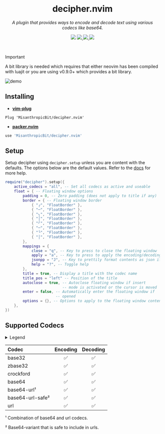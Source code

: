 <div align="center">
  <br />
  <h1>decipher.nvim</h1>
  <p><i>A plugin that provides ways to encode and decode text using various codecs like base64.</i></p>
  <p>
    <img src="https://img.shields.io/badge/version-0.1.2-blue?style=flat-square" />
    <a href="https://luarocks.org/modules/misanthropicbit/decipher.nvim">
        <img src="https://img.shields.io/luarocks/v/misanthropicbit/decipher.nvim?logo=lua&color=purple" />
    </a>
    <a href="https://img.shields.io/github/actions/workflow/status/MisanthropicBit/decipher.nvim/tests.yml?branch=master&style=flat-square">
        <img src="https://img.shields.io/github/actions/workflow/status/MisanthropicBit/decipher.nvim/tests.yml?branch=master&style=flat-square" />
    </a>
    <a href="/LICENSE">
        <img src="https://img.shields.io/github/license/MisanthropicBit/decipher.nvim?style=flat-square" />
    </a>
  </p>
  <br />
</div>

> [!IMPORTANT]  
> A bit library is needed which requires that either neovim has been compiled with luajit or you are using v0.9.0+ which provides a bit library.

![demo](https://github.com/MisanthropicBit/decipher.nvim/assets/1846147/6bc4db76-9a3b-428b-99b4-98e56d06901e)

## Installing

* **[vim-plug](https://github.com/junegunn/vim-plug)**

```vim
Plug 'MisanthropicBit/decipher.nvim'
```

* **[packer.nvim](https://github.com/wbthomason/packer.nvim)**

```lua
use 'MisanthropicBit/decipher.nvim'
```

## Setup

Setup decipher using `decipher.setup` unless you are content with the defaults.
The options below are the default values. Refer to the
[docs](doc/decipher.txt) for more help.

```lua
require("decipher").setup({
    active_codecs = "all", -- Set all codecs as active and useable
    float = { -- Floating window options
        padding = 0, -- Zero padding (does not apply to title if any)
        border = { -- Floating window border
            { "╭", "FloatBorder" },
            { "─", "FloatBorder" },
            { "╮", "FloatBorder" },
            { "│", "FloatBorder" },
            { "╯", "FloatBorder" },
            { "─", "FloatBorder" },
            { "╰", "FloatBorder" },
            { "│", "FloatBorder" },
        },
        mappings = {
            close = "q", -- Key to press to close the floating window
            apply = "a", -- Key to press to apply the encoding/decoding
            jsonpp = "J", -- Key to prettily format contents as json if possbile
            help = "?", -- Toggle help
        },
        title = true, -- Display a title with the codec name
        title_pos = "left" -- Position of the title
        autoclose = true, -- Autoclose floating window if insert
                          -- mode is activated or the cursor is moved
        enter = false, -- Automatically enter the floating window if
                       -- opened
        options = {}, -- Options to apply to the floating window contents
    },
})
```

## Supported Codecs

<details>
<summary>Legend</summary>

* ✅ = supported
* ❌ = not supported
* 🗓️ = planned
</details>

| Codec            | Encoding  | Decoding  |
| :--------------- | :-------: | :-------: |
| base32           | ✅        | ✅         |
| zbase32          | ✅        | ✅         |
| crockford        | ✅        | ✅         |
| base64           | ✅        | ✅         |
| base64-url¹      | ✅        | ✅         |
| base64-url-safe² | ✅        | ✅         |
| url              | ✅        | ✅         |

¹ Combination of base64 and url codecs.

² Base64-variant that is safe to include in urls.
